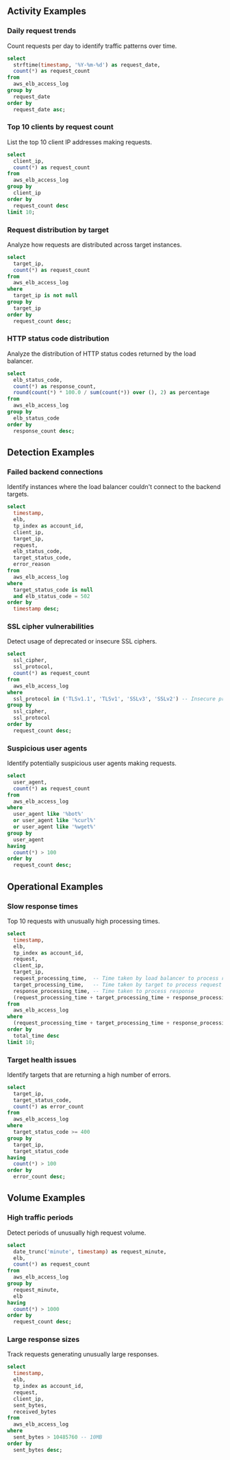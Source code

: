 ## Activity Examples

### Daily request trends

Count requests per day to identify traffic patterns over time.

```sql
select
  strftime(timestamp, '%Y-%m-%d') as request_date,
  count(*) as request_count
from
  aws_elb_access_log
group by
  request_date
order by
  request_date asc;
```

### Top 10 clients by request count

List the top 10 client IP addresses making requests.

```sql
select
  client_ip,
  count(*) as request_count
from
  aws_elb_access_log
group by
  client_ip
order by
  request_count desc
limit 10;
```

### Request distribution by target

Analyze how requests are distributed across target instances.

```sql
select
  target_ip,
  count(*) as request_count
from
  aws_elb_access_log
where
  target_ip is not null
group by
  target_ip
order by
  request_count desc;
```

### HTTP status code distribution

Analyze the distribution of HTTP status codes returned by the load balancer.

```sql
select
  elb_status_code,
  count(*) as response_count,
  round(count(*) * 100.0 / sum(count(*)) over (), 2) as percentage
from
  aws_elb_access_log
group by
  elb_status_code
order by
  response_count desc;
```

## Detection Examples

### Failed backend connections

Identify instances where the load balancer couldn't connect to the backend targets.

```sql
select
  timestamp,
  elb,
  tp_index as account_id,
  client_ip,
  target_ip,
  request,
  elb_status_code,
  target_status_code,
  error_reason
from
  aws_elb_access_log
where
  target_status_code is null
  and elb_status_code = 502
order by
  timestamp desc;
```

### SSL cipher vulnerabilities

Detect usage of deprecated or insecure SSL ciphers.

```sql
select
  ssl_cipher,
  ssl_protocol,
  count(*) as request_count
from
  aws_elb_access_log
where
  ssl_protocol in ('TLSv1.1', 'TLSv1', 'SSLv3', 'SSLv2') -- Insecure protocols (TLSv1.1, TLSv1, SSLv3, SSLv2)
group by
  ssl_cipher,
  ssl_protocol
order by
  request_count desc;
```

### Suspicious user agents

Identify potentially suspicious user agents making requests.

```sql
select
  user_agent,
  count(*) as request_count
from
  aws_elb_access_log
where
  user_agent like '%bot%'
  or user_agent like '%curl%'
  or user_agent like '%wget%'
group by
  user_agent
having
  count(*) > 100
order by
  request_count desc;
```

## Operational Examples

### Slow response times

Top 10 requests with unusually high processing times.

```sql
select
  timestamp,
  elb,
  tp_index as account_id,
  request,
  client_ip,
  target_ip,
  request_processing_time,  -- Time taken by load balancer to process request
  target_processing_time,   -- Time taken by target to process request
  response_processing_time, -- Time taken to process response
  (request_processing_time + target_processing_time + response_processing_time) as total_time
from
  aws_elb_access_log
where
  (request_processing_time + target_processing_time + response_processing_time) > 1 -- Requests taking longer than 1 second
order by
  total_time desc
limit 10;
```

### Target health issues

Identify targets that are returning a high number of errors.

```sql
select
  target_ip,
  target_status_code,
  count(*) as error_count
from
  aws_elb_access_log
where
  target_status_code >= 400
group by
  target_ip,
  target_status_code
having
  count(*) > 100
order by
  error_count desc;
```

## Volume Examples

### High traffic periods

Detect periods of unusually high request volume.

```sql
select
  date_trunc('minute', timestamp) as request_minute,
  elb,
  count(*) as request_count
from
  aws_elb_access_log
group by
  request_minute,
  elb
having
  count(*) > 1000
order by
  request_count desc;
```

### Large response sizes

Track requests generating unusually large responses.

```sql
select
  timestamp,
  elb,
  tp_index as account_id,
  request,
  client_ip,
  sent_bytes,
  received_bytes
from
  aws_elb_access_log
where
  sent_bytes > 10485760 -- 10MB
order by
  sent_bytes desc;
```

<!-- ## Baseline Examples

### Traffic patterns by hour

Analyze traffic patterns throughout the day.

```sql
select
  extract('hour' from timestamp) as hour_of_day,
  count(*) as request_count,
  avg(target_processing_time) as avg_processing_time
from
  aws_elb_access_log
group by
  hour_of_day
order by
  hour_of_day;
```

### Requests outside normal hours

Flag unusual activity outside business hours (8 PM - 6 AM).

```sql
select
  timestamp,
  elb,
  client_ip,
  request,
  target_ip,
  elb_status_code
from
  aws_elb_access_log
where
  extract('hour' from timestamp) >= 20 -- 8 PM
  or extract('hour' from timestamp) < 6 -- 6 AM
order by
  timestamp desc;
``` -->